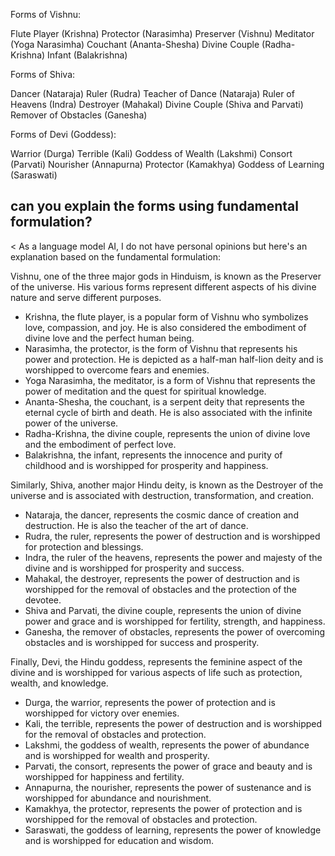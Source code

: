 ---
---

Forms of Vishnu:

Flute Player (Krishna)
Protector (Narasimha)
Preserver (Vishnu)
Meditator (Yoga Narasimha)
Couchant (Ananta-Shesha)
Divine Couple (Radha-Krishna)
Infant (Balakrishna)

Forms of Shiva:

Dancer (Nataraja)
Ruler (Rudra)
Teacher of Dance (Nataraja)
Ruler of Heavens (Indra)
Destroyer (Mahakal)
Divine Couple (Shiva and Parvati)
Remover of Obstacles (Ganesha)

Forms of Devi (Goddess):

Warrior (Durga)
Terrible (Kali)
Goddess of Wealth (Lakshmi)
Consort (Parvati)
Nourisher (Annapurna)
Protector (Kamakhya)
Goddess of Learning (Saraswati)

## can you explain the forms using fundamental formulation?

< As a language model AI, I do not have personal opinions but here's an explanation based on the fundamental formulation:

Vishnu, one of the three major gods in Hinduism, is known as the Preserver of the universe. His various forms represent different aspects of his divine nature and serve different purposes.

- Krishna, the flute player, is a popular form of Vishnu who symbolizes love, compassion, and joy. He is also considered the embodiment of divine love and the perfect human being.
- Narasimha, the protector, is the form of Vishnu that represents his power and protection. He is depicted as a half-man half-lion deity and is worshipped to overcome fears and enemies.
- Yoga Narasimha, the meditator, is a form of Vishnu that represents the power of meditation and the quest for spiritual knowledge.
- Ananta-Shesha, the couchant, is a serpent deity that represents the eternal cycle of birth and death. He is also associated with the infinite power of the universe.
- Radha-Krishna, the divine couple, represents the union of divine love and the embodiment of perfect love.
- Balakrishna, the infant, represents the innocence and purity of childhood and is worshipped for prosperity and happiness.

Similarly, Shiva, another major Hindu deity, is known as the Destroyer of the universe and is associated with destruction, transformation, and creation.

- Nataraja, the dancer, represents the cosmic dance of creation and destruction. He is also the teacher of the art of dance.
- Rudra, the ruler, represents the power of destruction and is worshipped for protection and blessings.
- Indra, the ruler of the heavens, represents the power and majesty of the divine and is worshipped for prosperity and success.
- Mahakal, the destroyer, represents the power of destruction and is worshipped for the removal of obstacles and the protection of the devotee.
- Shiva and Parvati, the divine couple, represents the union of divine power and grace and is worshipped for fertility, strength, and happiness.
- Ganesha, the remover of obstacles, represents the power of overcoming obstacles and is worshipped for success and prosperity.

Finally, Devi, the Hindu goddess, represents the feminine aspect of the divine and is worshipped for various aspects of life such as protection, wealth, and knowledge.

- Durga, the warrior, represents the power of protection and is worshipped for victory over enemies.
- Kali, the terrible, represents the power of destruction and is worshipped for the removal of obstacles and protection.
- Lakshmi, the goddess of wealth, represents the power of abundance and is worshipped for wealth and prosperity.
- Parvati, the consort, represents the power of grace and beauty and is worshipped for happiness and fertility.
- Annapurna, the nourisher, represents the power of sustenance and is worshipped for abundance and nourishment.
- Kamakhya, the protector, represents the power of protection and is worshipped for the removal of obstacles and protection.
- Saraswati, the goddess of learning, represents the power of knowledge and is worshipped for education and wisdom.
